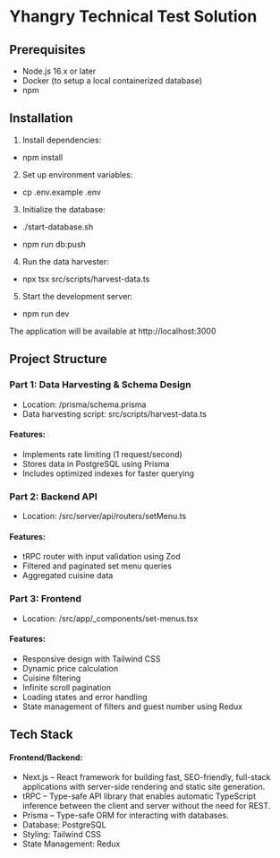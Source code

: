 # Yhangry Technical Test Solution

## Prerequisites

- Node.js 16.x or later
- Docker (to setup a local containerized database)
- npm

## Installation

1. Install dependencies:

- npm install

2. Set up environment variables:

- cp .env.example .env

3. Initialize the database:

- ./start-database.sh

- npm run db:push

4. Run the data harvester:

- npx tsx src/scripts/harvest-data.ts

5. Start the development server:

- npm run dev

The application will be available at http://localhost:3000

## Project Structure

### Part 1: Data Harvesting & Schema Design

- Location: /prisma/schema.prisma
- Data harvesting script: src/scripts/harvest-data.ts

#### Features:

- Implements rate limiting (1 request/second)
- Stores data in PostgreSQL using Prisma
- Includes optimized indexes for faster querying

### Part 2: Backend API

- Location: /src/server/api/routers/setMenu.ts

#### Features:

- tRPC router with input validation using Zod
- Filtered and paginated set menu queries
- Aggregated cuisine data

### Part 3: Frontend

- Location: /src/app/\_components/set-menus.tsx

#### Features:

- Responsive design with Tailwind CSS
- Dynamic price calculation
- Cuisine filtering
- Infinite scroll pagination
- Loading states and error handling
- State management of filters and guest number using Redux

## Tech Stack

#### Frontend/Backend:

- Next.js – React framework for building fast, SEO-friendly, full-stack applications with server-side rendering and static site generation.
- tRPC – Type-safe API library that enables automatic TypeScript inference between the client and server without the need for REST.
- Prisma – Type-safe ORM for interacting with databases.
- Database: PostgreSQL
- Styling: Tailwind CSS
- State Management: Redux
